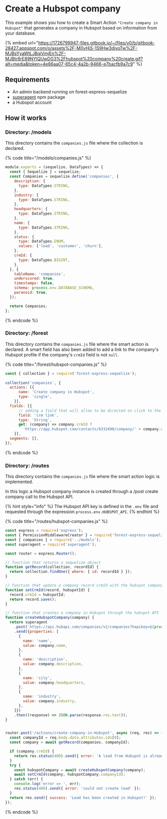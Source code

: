 # Create a Hubspot company



This example shows you how to create a Smart Action `"Create company in Hubspot"` that generates a company in Hubspot based on information from your database.

<!-- markdown-link-check-disable -->

{% embed url="https://1726799947-files.gitbook.io/~/files/v0/b/gitbook-28427.appspot.com/o/assets%2F-M0vHiS-1S9Hw3djvoTw%2F-MJBsYyaWtLJBqiVmjEn%2F-MJBtr8rE89NYlQUwDG3%2Fhubspot%20company%20create.gif?alt=media&token=4e66aa07-65c4-4a2b-9466-e7bacfb9a7c9" %}

<!-- markdown-link-check-ensable -->

## Requirements

* An admin backend running on forest-express-sequelize
* [superagent](https://www.npmjs.com/package/superagent) npm package
* a Hubspot account

## How it works

### Directory: /models

This directory contains the `companies.js` file where the collection is declared.

{% code title="/models/companies.js" %}
```javascript
module.exports = (sequelize, DataTypes) => {
  const { Sequelize } = sequelize;
  const Companies = sequelize.define('companies', {
    description: {
      type: DataTypes.STRING,
    },
    industry: {
      type: DataTypes.STRING,
    },
    headquarters: {
      type: DataTypes.STRING,
    },
    name: {
      type: DataTypes.STRING,
    },
    status: {
      type: DataTypes.ENUM,
      values: ['lead', 'customer', 'churn'],
    },
    crmId: {
      type: DataTypes.BIGINT,
    },
  }, {
    tableName: 'companies',
    underscored: true,
    timestamps: false,
    schema: process.env.DATABASE_SCHEMA,
    paranoid: true,
  });

  return Companies;
};
```
{% endcode %}

### Directory: /forest

This directory contains the `companies.js` file where the smart action is declared. A smart field has also been added to add a link to the company's Hubspot profile if the company's `crmId` field is not `null`.

{% code title="/forest/hubspot-companies.js" %}
```javascript
const { collection } = require('forest-express-sequelize');
​
collection('companies', {
  actions: [{
      name: 'Create company in Hubspot',
      type: 'single',
    }],
  fields: [{
      // adding a field that will allow to be directed on click to the company's profile in hubspot
      field: 'crm link',
      type: 'String',
      get: (company) => company.crmId ?
        'https://app.hubspot.com/contacts/6332498/company/' + company.dataValues.crmId : null
    }],
  segments: [],
});
```
{% endcode %}

### Directory: /routes

This directory contains the `companies.js` file where the smart action logic is implemented.&#x20;

In this logic a Hubspot company instance is created through a /post create company call to the Hubspot API.

{% hint style="info" %}
The Hubspot API key is defined in the `.env` file and requested through the expression `process.env.HUBSPOT_API`.
{% endhint %}

{% code title="/routes/hubspot-companies.js" %}
```javascript
const express = require('express');
const { PermissionMiddlewareCreator } = require('forest-express-sequelize');
const { companies } = require('../models');
const superagent = require('superagent');

const router = express.Router();

// function that returns a sequelize object
function getRecord(collection, recordId) {
  return collection.findOne({ where: { id: recordId } });
}

// function that update a company record crmId with the hubspot companyId
function setCrmId(record, hubspotId) {
  record.crmId = hubspotId;
  return record.save();
}

// function that creates a company in Hubspot through the hubspot API
function createHubspotCompany(company) {
  return superagent
    .post(`https://api.hubapi.com/companies/v2/companies?hapikey=${process.env.HUBSPOT_API}`)
    .send({properties: [
      {
        name: 'name',
        value: company.name,
      },
      {
        name: 'description',
        value: company.description,
      },
      {
        name: 'city',
        value: company.headquarters,
      },
      {
        name: 'industry',
        value: company.industry,
      },
    ]})
    .then((response) => JSON.parse(response.res.text));
}


router.post('/actions/create-company-in-Hubspot', async (req, res) => {
  const companyId = req.body.data.attributes.ids[0];
  const company = await getRecord(companies, companyId);

  if (company.crmId) {
    return res.status(400).send({ error: 'A lead from Hubspot is already assigned to this company' });
  }
  try {
    const hubspotCompany = await createHubspotCompany(company);
    await setCrmId(company, hubspotCompany.companyId);
  } catch (err) {
    console.log('error => ', err);
    res.status(400).send({ error: 'could not create lead' });
  }
  return res.send({ success: 'Lead has been created in Hubspot!' });
});
```
{% endcode %}
